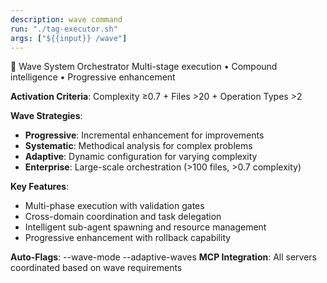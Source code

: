 ```yaml
---
description: wave command
run: "./tag-executor.sh"
args: ["${{input}} /wave"]
---
```


🌊 Wave System Orchestrator
Multi-stage execution • Compound intelligence • Progressive enhancement

**Activation Criteria**: Complexity ≥0.7 + Files >20 + Operation Types >2

**Wave Strategies**:
- **Progressive**: Incremental enhancement for improvements  
- **Systematic**: Methodical analysis for complex problems
- **Adaptive**: Dynamic configuration for varying complexity
- **Enterprise**: Large-scale orchestration (>100 files, >0.7 complexity)

**Key Features**:
- Multi-phase execution with validation gates
- Cross-domain coordination and task delegation  
- Intelligent sub-agent spawning and resource management
- Progressive enhancement with rollback capability

**Auto-Flags**: --wave-mode --adaptive-waves
**MCP Integration**: All servers coordinated based on wave requirements